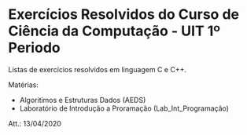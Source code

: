 # Exercícios Resolvidos do Curso de Ciência da Computação - UIT 1º Periodo

Listas de exercícios resolvidos em linguagem C e C++. 

Matérias:
  * Algoritimos e Estruturas Dados (AEDS)
  * Laboratório de Introdução a Proramação (Lab_Int_Programação)   

Att.: 13/04/2020
